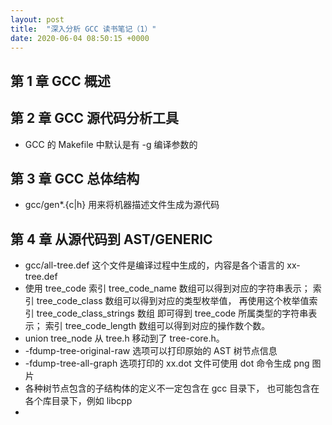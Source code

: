 ```yaml
---
layout: post
title:  "深入分析 GCC 读书笔记（1）"
date: 2020-06-04 08:50:15 +0000   
---
```


第 1 章 GCC 概述
---------------


第 2 章 GCC 源代码分析工具
-------------------------

* GCC 的 Makefile 中默认是有 -g 编译参数的


第 3 章 GCC 总体结构
--------------------

* gcc/gen\*.{c|h} 用来将机器描述文件生成为源代码

第 4 章 从源代码到 AST/GENERIC
-----------------------------

* gcc/all-tree.def 这个文件是编译过程中生成的，内容是各个语言的 xx-tree.def
* 使用 tree_code 索引 tree_code_name 数组可以得到对应的字符串表示；
  索引 tree_code_class 数组可以得到对应的类型枚举值，
  再使用这个枚举值索引 tree_code_class_strings 数组
  即可得到 tree_code 所属类型的字符串表示；
  索引 tree_code_length 数组可以得到对应的操作数个数。
* union tree_node 从 tree.h 移动到了 tree-core.h。
* -fdump-tree-original-raw 选项可以打印原始的 AST 树节点信息
* -fdump-tree-all-graph 选项打印的 xx.dot 文件可使用 dot 命令生成 png 图片
* 各种树节点包含的子结构体的定义不一定包含在 gcc 目录下，
  也可能包含在各个库目录下，例如 libcpp
* 